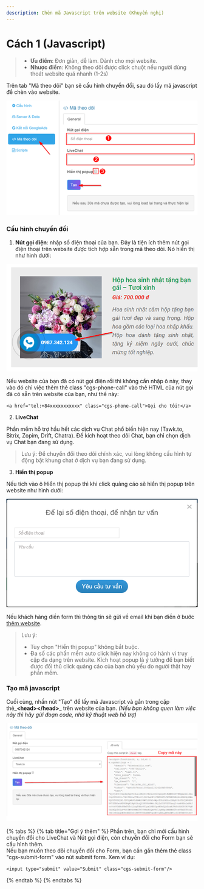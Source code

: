 ```yaml
---
description: Chèn mã Javascript trên website (Khuyến nghị)
---
```


# Cách 1 \(Javascript\)

> * **Ưu điểm**: Đơn giản, dễ làm. Dành cho mọi website.
> * **Nhược điểm**: Không theo dõi được click chuột nếu người dùng thoát website quá nhanh \(1-2s\)

Trên tab "Mã theo dõi" bạn sẽ cấu hình chuyển đổi, sau đó lấy mã javascript để chèn vào website.

![](../../.gitbook/assets/ma_theo_doi.png)

### Cấu hình chuyển đổi

1. **Nút gọi điện**: nhập số điện thoại của bạn. Đây là tiện ích thêm nút gọi điện thoại trên website được tích hợp sẵn trong mã theo dõi. Nó hiển thị như hình dưới:

![](../../.gitbook/assets/nut_goi.png)

Nếu website của bạn đã có nút gọi điện rồi thì không cần nhập ô này, thay vào đó chỉ việc thêm thẻ class "cgs-phone-call" vào thẻ HTML của nút gọi đã có sẵn trên website của bạn, như thế này:

```text
<a href="tel:+84xxxxxxxxxxx" class="cgs-phone-call">Gọi cho tôi!</a>
```

2. **LiveChat**

Phần mềm hỗ trợ hầu hết các dịch vụ Chat phổ biến hiện nay \(Tawk.to, Bitrix, Zopim, Drift, Chatra\). Để kích hoạt theo dõi Chat, bạn chỉ chọn dịch vụ Chat bạn đang sử dụng.

> Lưu ý: Để chuyển đổi theo dõi chính xác, vui lòng không cấu hình tự động bật khung chat ở dịch vụ bạn đang sử dụng.

3. **Hiển thị popup**

Nếu tích vào ô Hiển thị popup thì khi click quảng cáo sẽ hiển thị popup trên website như hình dưới:

![](../../.gitbook/assets/popup.png)

Nếu khách hàng điền form thì thông tin sẽ gửi về email khi bạn điền ở bước [thêm website](https://help.clickgumshoe.com/bat-dau-cai-dat/tao-tai-khoan#them-website).

> Lưu ý:
>
> * Tùy chọn "Hiển thị popup" không bắt buộc.
> * Đa số các phần mềm auto click hiện nay không có hành vi truy cập đa dạng trên website. Kích hoạt popup là ý tưởng để bạn biết được đối thủ click quảng cáo của bạn chủ yếu do người thật hay phần mềm.

### Tạo mã javascript

Cuối cùng, nhấn nút "Tạo" để lấy mã Javascript và gắn trong cặp thẻ_**&lt;head&gt;&lt;/head&gt;**_ trên website của bạn. _\(Nếu bạn không quen làm việc này thì hãy gửi đoạn code, nhờ kỹ thuật web hỗ trợ\)_

![](../../.gitbook/assets/ma-theo_doi.png)

{% tabs %}
{% tab title="Gợi ý thêm" %}
Phần trên, bạn chỉ mới cấu hình chuyển đổi cho LiveChat và Nút gọi điện, còn chuyển đổi cho Form bạn sẽ cấu hình thêm.  
Nếu bạn muốn theo dõi chuyển đổi cho Form, bạn cần gắn thêm thẻ class "cgs-submit-form" vào nút submit form. Xem ví dụ:

```text
<input type="submit" value="Submit" class="cgs-submit-form"/>
```
{% endtab %}
{% endtabs %}

